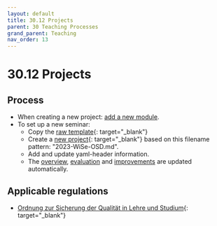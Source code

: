 ```yaml
---
layout: default
title: 30.12 Projects
parent: 30 Teaching Processes
grand_parent: Teaching
nav_order: 13
---
```


# 30.12 Projects

## Process

- When creating a new project: [add a new module](30.09.new_modules.html).
- To set up a new seminar:
  - Copy the [raw template](https://raw.githubusercontent.com/digital-work-lab/handbook/main/docs/30-teaching/30_processes/30.12.project_template.md){: target="_blank"}
  - Create a [new project](https://github.com/digital-work-lab/handbook/new/main/_courses){: target="_blank"} based on this filename pattern: "2023-WiSe-OSD.md".
  - Add and update yaml-header information.
  - The [overview](30.02.courses.html), [evaluation](30.21.evaluations.html) and [improvements](30.22.improvements.html) are updated automatically.

## Applicable regulations

- [Ordnung zur Sicherung der Qualität in Lehre und Studium](https://www.uni-bamberg.de/fileadmin/www.abt-studium/Rechtsvorschriften/1Organisation/Evaluation%20Lehre%20Studium/O-Sicherung-Qualitaet-Lehre-Studium-1.pdf){: target="_blank"}
